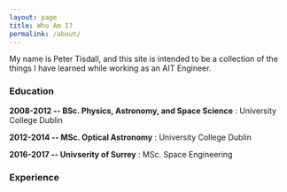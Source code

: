 ```yaml
---
layout: page
title: Who Am I?
permalink: /about/
---
```


My name is Peter Tisdall, and this site is intended to be a collection of the things I have learned while working as an AIT Engineer.

### Education
**2008-2012 -- BSc. Physics, Astronomy, and Space Science**
 : University College Dublin         

**2012-2014 -- MSc. Optical Astronomy**
 : University College Dublin

**2016-2017 -- Univserity of Surrey**
 : MSc. Space Engineering

### Experience

